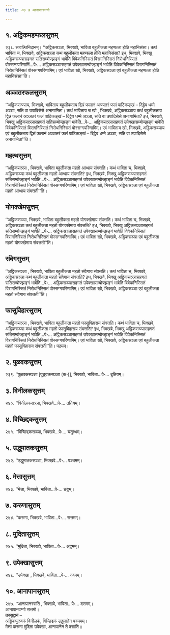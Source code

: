 ```yaml
---
title: ०७ ७ आनापानवग्गो

---
```



## १. अट्ठिकमहप्फलसुत्तम्

२३८. सावत्थिनिदानम्। ‘‘अट्ठिकसञ्ञा, भिक्खवे, भाविता बहुलीकता महप्फला होति महानिसंसा। कथं भाविता च, भिक्खवे, अट्ठिकसञ्ञा कथं बहुलीकता महप्फला होति महानिसंसा? इध, भिक्खवे, भिक्खु अट्ठिकसञ्ञासहगतं सतिसम्बोज्झङ्गं भावेति विवेकनिस्सितं विरागनिस्सितं निरोधनिस्सितं वोस्सग्गपरिणामिं…पे॰… अट्ठिकसञ्ञासहगतं उपेक्खासम्बोज्झङ्गं भावेति विवेकनिस्सितं विरागनिस्सितं निरोधनिस्सितं वोस्सग्गपरिणामिम्। एवं भाविता खो, भिक्खवे, अट्ठिकसञ्ञा एवं बहुलीकता महप्फला होति महानिसंसा’’ति।  


## अञ्ञतरफलसुत्तम्

‘‘अट्ठिकसञ्ञाय, भिक्खवे, भाविताय बहुलीकताय द्विन्नं फलानं अञ्ञतरं फलं पाटिकङ्खं – दिट्ठेव धम्मे अञ्ञा, सति वा उपादिसेसे अनागामिता। कथं भाविताय च खो , भिक्खवे, अट्ठिकसञ्ञाय कथं बहुलीकताय द्विन्नं फलानं अञ्ञतरं फलं पाटिकङ्खं – दिट्ठेव धम्मे अञ्ञा, सति वा उपादिसेसे अनागामिता? इध, भिक्खवे, भिक्खु अट्ठिकसञ्ञासहगतं सतिसम्बोज्झङ्गं भावेति…पे॰… अट्ठिकसञ्ञासहगतं उपेक्खासम्बोज्झङ्गं भावेति विवेकनिस्सितं विरागनिस्सितं निरोधनिस्सितं वोस्सग्गपरिणामिम्। एवं भाविताय खो, भिक्खवे, अट्ठिकसञ्ञाय एवं बहुलीकताय द्विन्नं फलानं अञ्ञतरं फलं पाटिकङ्खं – दिट्ठेव धम्मे अञ्ञा, सति वा उपादिसेसे अनागामिता’’ति।  


## महत्थसुत्तम्

‘‘अट्ठिकसञ्ञा , भिक्खवे, भाविता बहुलीकता महतो अत्थाय संवत्तति। कथं भाविता च, भिक्खवे, अट्ठिकसञ्ञा कथं बहुलीकता महतो अत्थाय संवत्तति? इध, भिक्खवे, भिक्खु अट्ठिकसञ्ञासहगतं सतिसम्बोज्झङ्गं भावेति…पे॰… अट्ठिकसञ्ञासहगतं उपेक्खासम्बोज्झङ्गं भावेति विवेकनिस्सितं विरागनिस्सितं निरोधनिस्सितं वोस्सग्गपरिणामिम्। एवं भाविता खो, भिक्खवे, अट्ठिकसञ्ञा एवं बहुलीकता महतो अत्थाय संवत्तती’’ति।  


## योगक्खेमसुत्तम्

‘‘अट्ठिकसञ्ञा, भिक्खवे, भाविता बहुलीकता महतो योगक्खेमाय संवत्तति। कथं भाविता च, भिक्खवे, अट्ठिकसञ्ञा कथं बहुलीकता महतो योगक्खेमाय संवत्तति? इध, भिक्खवे, भिक्खु अट्ठिकसञ्ञासहगतं सतिसम्बोज्झङ्गं भावेति…पे॰… अट्ठिकसञ्ञासहगतं उपेक्खासम्बोज्झङ्गं भावेति विवेकनिस्सितं विरागनिस्सितं निरोधनिस्सितं वोस्सग्गपरिणामिम्। एवं भाविता खो, भिक्खवे, अट्ठिकसञ्ञा एवं बहुलीकता महतो योगक्खेमाय संवत्तती’’ति।  


## संवेगसुत्तम्

‘‘अट्ठिकसञ्ञा , भिक्खवे, भाविता बहुलीकता महतो संवेगाय संवत्तति। कथं भाविता च, भिक्खवे, अट्ठिकसञ्ञा कथं बहुलीकता महतो संवेगाय संवत्तति? इध, भिक्खवे, भिक्खु अट्ठिकसञ्ञासहगतं सतिसम्बोज्झङ्गं भावेति…पे॰… अट्ठिकसञ्ञासहगतं उपेक्खासम्बोज्झङ्गं भावेति विवेकनिस्सितं विरागनिस्सितं निरोधनिस्सितं वोस्सग्गपरिणामिम्। एवं भाविता खो, भिक्खवे, अट्ठिकसञ्ञा एवं बहुलीकता महतो संवेगाय संवत्तती’’ति।  


## फासुविहारसुत्तम्

‘‘अट्ठिकसञ्ञा , भिक्खवे, भाविता बहुलीकता महतो फासुविहाराय संवत्तति। कथं भाविता च, भिक्खवे, अट्ठिकसञ्ञा कथं बहुलीकता महतो फासुविहाराय संवत्तति? इध, भिक्खवे, भिक्खु अट्ठिकसञ्ञासहगतं सतिसम्बोज्झङ्गं भावेति…पे॰… अट्ठिकसञ्ञासहगतं उपेक्खासम्बोज्झङ्गं भावेति विवेकनिस्सितं विरागनिस्सितं निरोधनिस्सितं वोस्सग्गपरिणामिम्। एवं भाविता खो, भिक्खवे, अट्ठिकसञ्ञा एवं बहुलीकता महतो फासुविहाराय संवत्तती’’ति। पठमम्।  


## २. पुळवकसुत्तम्

२३९. ‘‘पुळवकसञ्ञा [पुळुवकसञ्ञा (क॰)], भिक्खवे, भाविता…पे॰… दुतियम्।  


## ३. विनीलकसुत्तम्

२४०. ‘‘विनीलकसञ्ञा, भिक्खवे…पे॰… ततियम्।  


## ४. विच्छिद्दकसुत्तम्

२४१. ‘‘विच्छिद्दकसञ्ञा, भिक्खवे…पे॰… चतुत्थम्।  


## ५. उद्धुमातकसुत्तम्

२४२. ‘‘उद्धुमातकसञ्ञा, भिक्खवे…पे॰… पञ्चमम्।  


## ६. मेत्तासुत्तम्

२४३. ‘‘मेत्ता, भिक्खवे, भाविता…पे॰… छट्ठम्।  


## ७. करुणासुत्तम्

२४४. ‘‘करुणा, भिक्खवे, भाविता…पे॰… सत्तमम्।  


## ८. मुदितासुत्तम्

२४५. ‘‘मुदिता, भिक्खवे, भाविता…पे॰… अट्ठमम्।  


## ९. उपेक्खासुत्तम्

२४६. ‘‘उपेक्खा , भिक्खवे, भाविता…पे॰… नवमम्।  


## १०. आनापानसुत्तम्

२४७. ‘‘आनापानस्सति , भिक्खवे, भाविता…पे॰… दसमम्।  
आनापानवग्गो सत्तमो।  
तस्सुद्दानं –  
अट्ठिकपुळवकं विनीलकं, विच्छिद्दकं उद्धुमातेन पञ्चमम्।  
मेत्ता करुणा मुदिता उपेक्खा, आनापानेन ते दसाति॥  